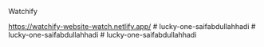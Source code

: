  Watchify
 
 
https://watchify-website-watch.netlify.app/
#   l u c k y - o n e - s a i f a b d u l l a h h a d i  
 #   l u c k y - o n e - s a i f a b d u l l a h h a d i  
 #   l u c k y - o n e - s a i f a b d u l l a h h a d i  
 